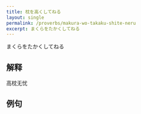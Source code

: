 ```yaml
---
title: 枕を高くしてねる
layout: single
permalink: /proverbs/makura-wo-takaku-shite-neru
excerpt: まくらをたかくしてねる
---
```


まくらをたかくしてねる

## 解释

高枕无忧

## 例句

